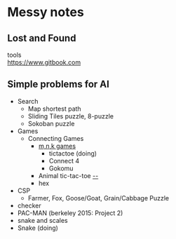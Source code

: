 # Messy notes



## Lost and Found


tools  
https://www.gitbook.com



## Simple problems for AI

* Search
    * Map shortest path
    * Sliding Tiles puzzle, 8-puzzle
    * Sokoban puzzle
* Games
    * Connecting Games
        * [m,n,k games](https://en.wikipedia.org/wiki/M,n,k-game)
            * tictactoe (doing)
            * Connect 4
            * Gokomu
        * Animal tic-tac-toe [--](https://puzzling.stackexchange.com/questions/114451/hararys-generalized-tic-tac-toe-winning-strategy-for-skinny-on-a-7-x-7-board)
        * hex
* CSP
    * Farmer, Fox, Goose/Goat, Grain/Cabbage Puzzle
* checker
* PAC-MAN (berkeley 2015: Project 2)
* snake and scales
* Snake (doing)